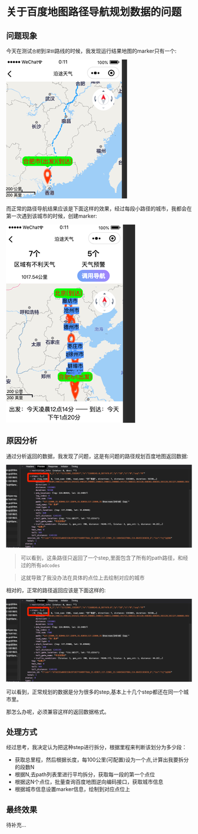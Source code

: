 # 关于百度地图路径导航规划数据的问题

## 问题现象

今天在测试`合肥`到`深圳`路线的时候，我发现运行结果地图的marker只有一个:

![](./res/01.png)

而正常的路径导航结果应该是下面这样的效果，经过每段小路径的城市，我都会在第一次遇到该城市的时候，创建marker:

![](./res/02.png)

## 原因分析

通过分析返回的数据，我发现了问题，这是有问题的路径规划百度地图返回数据:

![](./res/03.png)

> 可以看到，这条路径只返回了一个step,里面包含了所有的path路径，和经过的所有`adcodes`

> 这就导致了我没办法在具体的点位上去绘制对应的城市

相对的，正常的路径返回应该是下面这样的:

![](./res/04.png)

可以看到，正常规划的数据是分为很多的step,基本上十几个step都还在同一个城市里。

那怎么办呢，必须兼容这样的返回数据格式。

## 处理方式

经过思考，我决定认为把这种step进行拆分，根据里程来判断该划分为多少段：

- 获取总里程，然后根据长度，每100公里(可配置)设为一个点,计算出我要拆分的段数N
- 根据N,去path列表里进行平均拆分，获取每一段的第一个点位
- 根据这N个点位，批量查询百度地图逆向编码接口，获取城市信息
- 根据城市信息设置marker信息，绘制到对应点位上

## 最终效果

待补充...